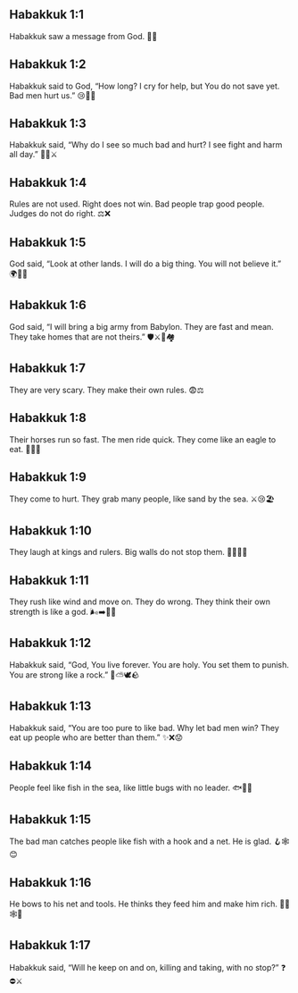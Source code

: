 ## Habakkuk 1:1
Habakkuk saw a message from God. 👀📜
## Habakkuk 1:2
Habakkuk said to God, “How long? I cry for help, but You do not save yet. Bad men hurt us.” 😢🙏🆘
## Habakkuk 1:3
Habakkuk said, “Why do I see so much bad and hurt? I see fight and harm all day.” 👀😢⚔️
## Habakkuk 1:4
Rules are not used. Right does not win. Bad people trap good people. Judges do not do right. ⚖️❌
## Habakkuk 1:5
God said, “Look at other lands. I will do a big thing. You will not believe it.” 🌍👀✨
## Habakkuk 1:6
God said, “I will bring a big army from Babylon. They are fast and mean. They take homes that are not theirs.” 🛡️⚔️🏇🏘️
## Habakkuk 1:7
They are very scary. They make their own rules. 😨⚖️
## Habakkuk 1:8
Their horses run so fast. The men ride quick. They come like an eagle to eat. 🐎💨🦅
## Habakkuk 1:9
They come to hurt. They grab many people, like sand by the sea. ⚔️😢🏖️
## Habakkuk 1:10
They laugh at kings and rulers. Big walls do not stop them. 👑😂🧱❌
## Habakkuk 1:11
They rush like wind and move on. They do wrong. They think their own strength is like a god. 🌬️➡️💪❌
## Habakkuk 1:12
Habakkuk said, “God, You live forever. You are holy. You set them to punish. You are strong like a rock.” 🙏⛅🕊️🪨
## Habakkuk 1:13
Habakkuk said, “You are too pure to like bad. Why let bad men win? They eat up people who are better than them.” ✨❌😟
## Habakkuk 1:14
People feel like fish in the sea, like little bugs with no leader. 🐟🌊🐛
## Habakkuk 1:15
The bad man catches people like fish with a hook and a net. He is glad. 🪝🕸️😊
## Habakkuk 1:16
He bows to his net and tools. He thinks they feed him and make him rich. 🙇‍♂️🕸️🍞
## Habakkuk 1:17
Habakkuk said, “Will he keep on and on, killing and taking, with no stop?” ❓⛔⚔️
